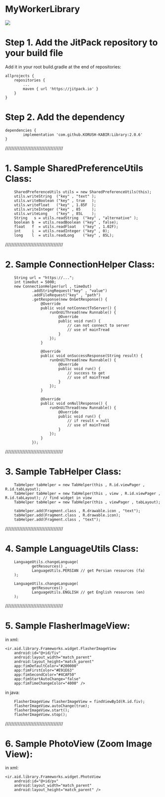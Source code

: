 # MyWorkerLibrary

[![](https://jitpack.io/v/KORUSH-KABIR/Library.svg)](https://jitpack.io/#KORUSH-KABIR/Library)

# Step 1. Add the JitPack repository to your build file 

Add it in your root build.gradle at the end of repositories:

	allprojects {
		repositories {
			...
			maven { url 'https://jitpack.io' }
		}
	}
  
  # Step 2. Add the dependency
  
  	dependencies {
	        implementation 'com.github.KORUSH-KABIR:Library:2.0.6'
	}
	

/////////////////////////////////////


# 1. Sample SharedPreferenceUtils Class:

        SharedPreferenceUtils utils = new SharedPreferenceUtils(this);
        utils.writeString  ("key" , "text" );
        utils.writeBoolean ("key" , true   );
        utils.writeFloat   ("key" , 1.85F  );
        utils.writeInteger ("key" , 85     );
        utils.writeLong    ("key" , 85L    );
        String   s = utils.readString  ("key" , "alternative" );
        boolean b  = utils.readBoolean ("key" , false);
        float   f  = utils.readFloat   ("key" , 1.02F);
        int     i  = utils.readInteger ("key" , 0);
        long    l  = utils.readLong    ("key" , 85L);
	

/////////////////////////////////////
	
	
# 2. Sample ConnectionHelper Class:

        String url = "https://...";
        int timeOut = 5000;
        new ConnectionHelper(url , timeOut)
                .addStringRequest("key" , "value")
                .addFileRequest("key" , "path")
                .getResponse(new OnGetResponse() {
                    @Override
                    public void notConnectToServer() {
                        runOnUiThread(new Runnable() {
                            @Override
                            public void run() {
                                // can not connect to server
                                // use of mainTread
                            }
                        });
                    }

                    @Override
                    public void onSuccessResponse(String result) {
                        runOnUiThread(new Runnable() {
                            @Override
                            public void run() {
                                // success to get
                                // use of mainTread
                            }
                        });
                    }

                    @Override
                    public void onNullResponse() {
                        runOnUiThread(new Runnable() {
                            @Override
                            public void run() {
                                // if result = null
                                // use of mainTread
                            }
                        });
                    }
                });


/////////////////////////////////////
	
	
# 3. Sample TabHelper Class:

        TabHelper tabHelper = new TabHelper(this , R.id.viewPager , R.id.tabLayout);
        TabHelper tabHelper = new TabHelper(this , view , R.id.viewPager , R.id.tabLayout); // find widget in view
        TabHelper tabHelper = new TabHelper(this , viewPager , tabLayout);

        tabHelper.add(Fragment.class , R.drawable.icon , "text");
        tabHelper.add(Fragment.class , R.drawable.icon);
        tabHelper.add(Fragment.class , "text");

	
/////////////////////////////////////


# 4. Sample LanguageUtils Class:

        LanguageUtils.changeLanguage(
                getResources() ,
                LanguageUtils.PERSIAN // get Persian resources (fa)
        );

        LanguageUtils.changeLanguage(
                getResources() ,
                LanguageUtils.ENGLISH // get English resources (en)
        );

	
/////////////////////////////////////


# 5. Sample FlasherImageView:

in xml:
    
    <ir.aid.library.Frameworks.widget.FlasherImageView
        android:id="@+id/fiv"
        android:layout_width="match_parent"
        android:layout_height="match_parent"
        app:fimDefaultColor="#200000"
        app:fimFirstColor="#E91E63"
        app:fimSecondColor="#4CAF50"
        app:fimStartAutoChange="false"
        app:fimTimeChangeColor="4000" />
	
in java:

        FlasherImageView flasherImageView = findViewById(R.id.fiv);
        flasherImageView.autoChange(true);
        flasherImageView.start();
        flasherImageView.stop();



	
/////////////////////////////////////


# 6. Sample PhotoView (Zoom Image View):

in xml:
    
    <ir.aid.library.Frameworks.widget.PhotoView
        android:id="@+id/pv"
        android:layout_width="match_parent"
        android:layout_height="match_parent" />

